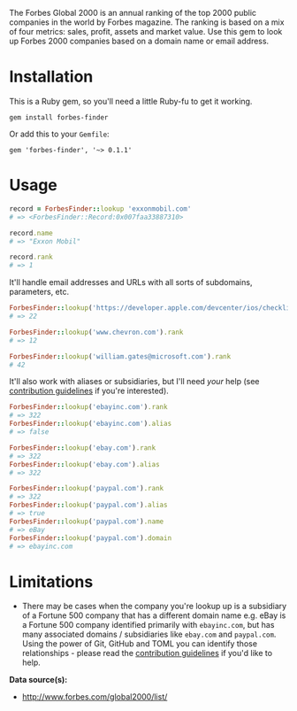 The Forbes Global 2000 is an annual ranking of the top 2000 public companies in the world by Forbes magazine. The ranking is based on a mix of four metrics: sales, profit, assets and market value.  Use this gem to look up Forbes 2000 companies based on a domain name or email address.

# Installation

This is a Ruby gem, so you'll need a little Ruby-fu to get it working.

```
gem install forbes-finder
```

Or add this to your `Gemfile`:

```
gem 'forbes-finder', '~> 0.1.1'
```


# Usage

```ruby
record = ForbesFinder::lookup 'exxonmobil.com'
# => <ForbesFinder::Record:0x007faa33887310>

record.name
# => "Exxon Mobil"

record.rank
# => 1
```

It'll handle email addresses and URLs with all sorts of subdomains, parameters, etc.

```ruby
ForbesFinder::lookup('https://developer.apple.com/devcenter/ios/checklist/').rank
# => 22

ForbesFinder::lookup('www.chevron.com').rank
# => 12

ForbesFinder::lookup('william.gates@microsoft.com').rank
# 42

```

It'll also work with aliases or subsidiaries, but I'll need *your* help (see [contribution guidelines](/CONTRIBUTING.md) if you're interested).

```ruby
ForbesFinder::lookup('ebayinc.com').rank
# => 322
ForbesFinder::lookup('ebayinc.com').alias
# => false

ForbesFinder::lookup('ebay.com').rank
# => 322
ForbesFinder::lookup('ebay.com').alias
# => 322

ForbesFinder::lookup('paypal.com').rank
# => 322
ForbesFinder::lookup('paypal.com').alias
# => true
ForbesFinder::lookup('paypal.com').name
# => eBay
ForbesFinder::lookup('paypal.com').domain
# => ebayinc.com
```

# Limitations

* There may be cases when the company you're lookup up is a subsidiary of a Fortune 500 company that has a different domain name e.g. eBay is a Fortune 500 company identified primarily with `ebayinc.com`, but has many associated domains / subsidiaries like `ebay.com` and `paypal.com`. Using the power of Git, GitHub and TOML you can identify those relationships - please read the [contribution guidelines](/CONTRIBUTING.md) if you'd like to help.


**Data source(s):**
 * http://www.forbes.com/global2000/list/
